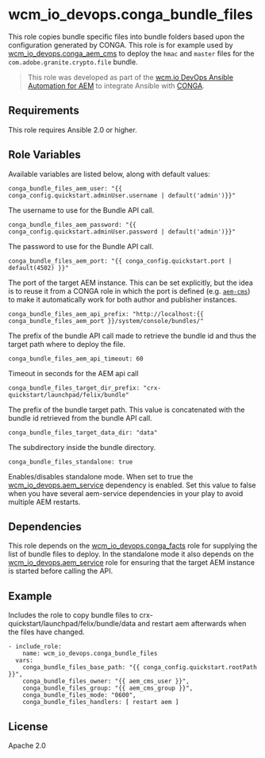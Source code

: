 # wcm_io_devops.conga_bundle_files

This role copies bundle specific files into bundle folders based upon
the configuration generated by CONGA. This role is for example used by
[wcm_io_devops.conga_aem_cms](https://github.com/wcm-io-devops/ansible-conga-aem-cms) to deploy the `hmac` and `master` files for the
`com.adobe.granite.crypto.file` bundle.

> This role was developed as part of the
> [wcm.io DevOps Ansible Automation for AEM](http://devops.wcm.io/ansible-aem/)
> to integrate Ansible with
> [CONGA](http://devops.wcm.io/conga/).

## Requirements

This role requires Ansible 2.0 or higher.

## Role Variables

Available variables are listed below, along with default values:

    conga_bundle_files_aem_user: "{{ conga_config.quickstart.adminUser.username | default('admin')}}"

The username to use for the Bundle API call.

    conga_bundle_files_aem_password: "{{ conga_config.quickstart.adminUser.password | default('admin')}}"

The password to use for the Bundle API call.

    conga_bundle_files_aem_port: "{{ conga_config.quickstart.port | default(4502) }}"

The port of the target AEM instance. This can be set
explicitly, but the idea is to reuse it from a CONGA role in which the
port is defined (e.g.
[`aem-cms`](https://github.com/wcm-io-devops/conga-aem-definitions/blob/develop/conga-aem-definitions/src/main/roles/aem-cms.yaml))
to make it automatically work for both author and publisher instances.

    conga_bundle_files_aem_api_prefix: "http://localhost:{{ conga_bundle_files_aem_port }}/system/console/bundles/"

The prefix of the bundle API call made to retrieve the bundle id and
thus the target path where to deploy the file.

    conga_bundle_files_aem_api_timeout: 60

Timeout in seconds for the AEM api call

    conga_bundle_files_target_dir_prefix: "crx-quickstart/launchpad/felix/bundle"
    
The prefix of the bundle target path. This value is concatenated with
the bundle id retrieved from the bundle API call.
    
    conga_bundle_files_target_data_dir: "data"

The subdirectory inside the bundle directory.

    conga_bundle_files_standalone: true

Enables/disables standalone mode. When set to true the
[wcm_io_devops.aem_service](https://github.com/wcm-io-devops/ansible-aem-service)
dependency is enabled. Set this value to false when you have several
aem-service dependencies in your play to avoid multiple AEM restarts.

## Dependencies

This role depends on the
[wcm_io_devops.conga_facts](https://github.com/wcm-io-devops/ansible-conga-facts) role
for supplying the list of bundle files to deploy. In the standalone mode
it also depends on the
[wcm_io_devops.aem_service](https://github.com/wcm-io-devops/ansible-aem-service) role
for ensuring that the target AEM instance is started before calling the
API.

## Example

Includes the role to copy bundle files to
crx-quickstart/launchpad/felix/bundle<id>/data and restart aem
afterwards when the files have changed.

    - include_role: 
        name: wcm_io_devops.conga_bundle_files
      vars: 
        conga_bundle_files_base_path: "{{ conga_config.quickstart.rootPath }}",
        conga_bundle_files_owner: "{{ aem_cms_user }}",
        conga_bundle_files_group: "{{ aem_cms_group }}",
        conga_bundle_files_mode: "0600",
        conga_bundle_files_handlers: [ restart aem ]

## License

Apache 2.0
